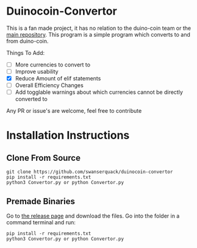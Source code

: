 # Duinocoin-Convertor

This is a fan made project, it has no relation to the duino-coin team or the [main repository](https://github.com/revoxhere/duino-coin). This program is a simple program which converts to and from duino-coin.

Things To Add:
* [ ] More currencies to convert to
* [ ] Improve usability
* [x] Reduce Amount of elif statements
* [ ] Overall Efficiency Changes
* [ ] Add togglable warnings about which currencies cannot be directly converted to

Any PR or issue's are welcome, feel free to contribute

# Installation Instructions

## Clone From Source

```
git clone https://github.com/swanserquack/duinocoin-convertor
pip install -r requirements.txt
python3 Convertor.py or python Convertor.py
```

## Premade Binaries
Go to [the release page](https://github.com/swanserquack/duinocoin-convertor/releases) and download the files.
Go into the folder in a command terminal and run:
```
pip install -r requirements.txt
python3 Convertor.py or python Convertor.py
```
